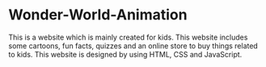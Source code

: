 # Wonder-World-Animation
This is a website which is mainly created for kids. This website includes  some cartoons, fun facts, quizzes and an online store to buy things  related to kids. This website is designed by using HTML, CSS and  JavaScript. 
